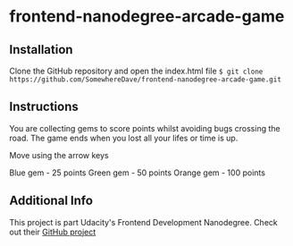 # frontend-nanodegree-arcade-game

## Installation
Clone the GitHub repository and open the index.html file
`$ git clone https://github.com/SomewhereDave/frontend-nanodegree-arcade-game.git`

## Instructions
You are collecting gems to score points whilst avoiding bugs crossing the road.
The game ends when you lost all your lifes or time is up.

Move using the arrow keys

Blue gem - 25 points
Green gem - 50 points
Orange gem - 100 points

## Additional Info
This project is part Udacity's Frontend Development Nanodegree. Check out their [GitHub project](https://github.com/udacity/frontend-nanodegree-arcade-game)